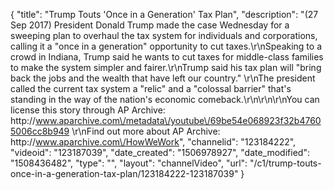 {
    "title": "Trump Touts 'Once in a Generation' Tax Plan",
    "description": "(27 Sep 2017) President Donald Trump made the case Wednesday for a sweeping plan to overhaul the tax system for individuals and corporations, calling it a \"once in a generation\" opportunity to cut taxes.\r\nSpeaking to a crowd in Indiana, Trump said he wants to cut taxes for middle-class families to make the system simpler and fairer.\r\nTrump said his tax plan will \"bring back the jobs and the wealth that have left our country.\" \r\nThe president called the current tax system a \"relic\" and a \"colossal barrier\" that's standing in the way of the nation's economic comeback.\r\n\r\n\r\nYou can license this story through AP Archive: http:\/\/www.aparchive.com\/metadata\/youtube\/69be54e068923f32b47605006cc8b949 \r\nFind out more about AP Archive: http:\/\/www.aparchive.com\/HowWeWork",
    "channelid": "123184222",
    "videoid": "123187039",
    "date_created": "1506978927",
    "date_modified": "1508436482",
    "type": "",
    "layout": "channelVideo",
    "url": "\/c1\/trump-touts-once-in-a-generation-tax-plan\/123184222-123187039"
}